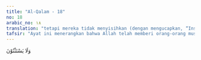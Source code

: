 ```yaml
---
title: "Al-Qalam - 18"
no: 18
arabic_no: ١٨
translation: "tetapi mereka tidak menyisihkan (dengan mengucapkan, “Insya Allah”)."
tafsir: "Ayat ini menerangkan bahwa Allah telah memberi orang-orang musyrik Mekah nikmat yang banyak berupa kesenangan hidup di dunia dan kemewahan. Semua itu bertujuan untuk mengetahui apakah mereka mau mensyukuri nikmat lebih yang diberikan itu dengan mengeluarkan hak-hak orang miskin, memperkenankan seruan Nabi saw untuk mengikuti jalan yang benar serta tunduk dan taat kepada Allah, atau dengan nikmat ini, mereka ingin menumpuk harta, menantang seruan Nabi, dan menyimpang dari jalan yang benar? Allah akan menimpakan azab yang pedih kepada mereka dan melenyapkan nikmat-nikmat itu seandainya mereka tetap ingkar, sebagaimana yang menimpa beberapa pemilik kebun.\n\nPemilik kebun itu semula adalah seorang laki-laki saleh, taat, dan patuh melaksanakan perintah Allah dan menjauhi segala larangan-Nya. Ia mempunyai sebidang kebun sebagai sumber penghidupannya. Jika akan memetik hasil kebunnya, ia memberitahu orang-orang fakir dan miskin agar datang ke kebunnya, dan langsung memberikan hak-hak mereka yang terdapat dari hasil kebun itu. Setelah ia meninggal dunia, kebun itu diwarisi oleh anak-anak mereka. Pada waktu akan memetik hasilnya, mereka pun bermusyawarah apakah tetap melakukan seperti yang telah dilakukan ayah mereka atau membuat rencana baru. Salah seorang di antaranya mengusulkan agar tetap melakukan apa yang biasa dilakukan bapak mereka, yaitu memberitahu orang-orang fakir miskin agar datang pada waktu hari memetik.\n\nAkan tetapi, usulan ini ditolak oleh saudara-saudaranya yang lain. Mereka tidak mau memberikan hasil kebun itu sedikit pun kepada fakir-miskin sebagaimana yang telah dilakukan bapaknya. Sekalipun telah diingatkan oleh saudara yang seorang itu akan bahaya yang mungkin menimpa, tetapi mereka tetap dengan keputusan untuk memetik hasil kebun itu tanpa memberitahu lebih dahulu kepada fakir-miskin, dan seluruh hasil kebun itu akan mereka miliki sendiri tanpa mengeluarkan hak-hak orang lain yang ada di dalamnya. \n\nPara ahli waris pemilik kebun itu mengingkari ketentuan-ketentuan yang biasa dilakukan bapaknya ketika hidup, setelah melihat kesuburan tanamannya dan kelebatan buah yang akan dipetik. Mereka pun yakin bahwa semua itu pasti akan menjadi milik mereka. Oleh karena itu, mereka bersumpah akan memetiknya pagi-pagi benar agar tidak diketahui oleh seorang pun. Mereka juga sepakat untuk tidak akan memberikan hasil kebun itu kepada orang lain walaupun sedikit."
---
```

وَلَا يَسْتَثْنُوْنَ 